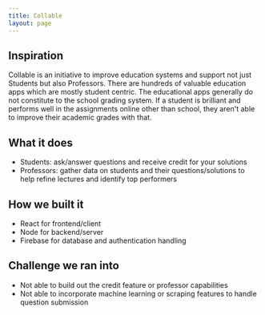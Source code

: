 ```yaml
---
title: Collable
layout: page
---
```


## Inspiration

Collable is an initiative to improve education systems and support not just Students but also Professors. There are hundreds of valuable education apps which are mostly student centric. The educational apps generally do not constitute to the school grading system. If a student is brilliant and performs well in the assignments online other than school, they aren't able to improve their academic grades with that.

## What it does

- Students: ask/answer questions and receive credit for your solutions
- Professors: gather data on students and their questions/solutions to help refine lectures and identify top performers

## How we built it

- React for frontend/client
- Node for backend/server
- Firebase for database and authentication handling

## Challenge we ran into

- Not able to build out the credit feature or professor capabilities
- Not able to incorporate machine learning or scraping features to handle question submission